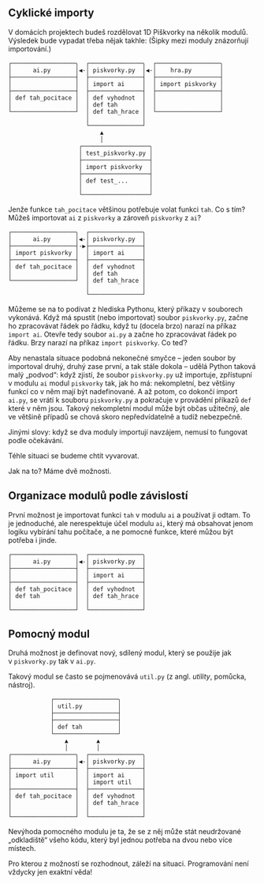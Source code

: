 ## Cyklické importy

V domácích projektech budeš rozdělovat 1D Piškvorky na několik modulů.
Výsledek bude vypadat třeba nějak takhle:
(Šipky mezi moduly znázorňují importování.)

```plain
┌──────────────────╮  ┌───────────────╮  ┌──────────────────╮ 
│      ai.py       │◀-│ piskvorky.py  │◀-│    hra.py        │
├──────────────────┤  ├───────────────┤  ├──────────────────┤
│                  │  │ import ai     │  │ import piskvorky │
├──────────────────┤  ├───────────────┤  ├──────────────────┤
│ def tah_pocitace │  │ def vyhodnot  │  │                  │
│                  │  │ def tah       │  │                  │
└──────────────────┘  │ def tah_hrace │  └──────────────────┘
                      │               │
                      └───────────────┘  
                          ▲
                          │
                    ┌───────────────────╮
                    │ test_piskvorky.py │
                    ├───────────────────┤
                    │ import piskvorky  │
                    ├───────────────────┤
                    │ def test_...      │
                    │                   │
                    └───────────────────┘
```

Jenže funkce `tah_pocitace`
většinou potřebuje volat funkci `tah`.
Co s tím?
Můžeš importovat `ai` z `piskvorky` a zároveň
`piskvorky` z `ai`?

```plain
┌──────────────────╮  ┌───────────────╮
│      ai.py       │◀-│ piskvorky.py  │
├──────────────────┤-▶├───────────────┤
│ import piskvorky │  │ import ai     │
├──────────────────┤  ├───────────────┤
│ def tah_pocitace │  │ def vyhodnot  │
│                  │  │ def tah       │
└──────────────────┘  │ def tah_hrace │
                      │               │
                      └───────────────┘  
```

Můžeme se na to podívat z hlediska Pythonu,
který příkazy v souborech vykonává.
Když má spustit (nebo importovat) soubor
`piskvorky.py`, začne ho
zpracovávat řádek po řádku,
když tu (docela brzo) narazí na příkaz
`import ai`.
Otevře tedy soubor `ai.py`
a začne ho zpracovávat řádek po řádku.
Brzy narazí na příkaz `import piskvorky`. Co teď?

Aby nenastala situace podobná nekonečné smyčce –
jeden soubor by importoval druhý, druhý zase první,
a tak stále dokola –
udělá Python taková malý „podvod“:
když zjistí, že soubor `piskvorky.py`
už importuje, zpřístupní v modulu `ai`
modul `piskvorky` tak, jak ho
má: nekompletní, bez většiny funkcí co v něm mají
být nadefinované.
A až potom, co dokončí import `ai.py`,
se vrátí k souboru `piskvorky.py`
a pokračuje v provádění příkazů `def` které v něm jsou.
Takový nekompletní modul může být občas užitečný,
ale ve většině případů se chová skoro
nepředvídatelně a tudíž nebezpečně.

Jinými slovy: když se dva moduly importují navzájem,
nemusí to fungovat podle očekávání.

Téhle situaci se budeme chtít vyvarovat.

Jak na to? Máme dvě možnosti.


## Organizace modulů podle závislostí

První možnost je importovat funkci `tah` v modulu `ai`
a používat ji odtam.
To je jednoduché, ale nerespektuje účel modulu
`ai`, který má obsahovat jenom logiku
vybírání tahu počítače, a ne pomocné funkce, které
můžou být potřeba i jinde.

```plain
┌──────────────────╮  ┌───────────────╮
│      ai.py       │◀-│ piskvorky.py  │
├──────────────────┤  ├───────────────┤
│                  │  │ import ai     │
├──────────────────┤  ├───────────────┤
│ def tah_pocitace │  │ def vyhodnot  │
│ def tah          │  │ def tah_hrace │
│                  │  │               │
└──────────────────┘  └───────────────┘
```

## Pomocný modul

Druhá možnost je definovat nový, sdílený modul,
který se použije jak v `piskvorky.py` tak v `ai.py`.

Takový modul se často se pojmenovává
`util.py` (z angl. *utility*, pomůcka, nástroj).

```plain
            ┌──────────────────╮
            │ util.py          │
            ├──────────────────┤
            ├──────────────────┤
            │ def tah          │
            └──────────────────┘
                ▲        ▲
                │        │
┌──────────────────╮  ┌───────────────╮
│      ai.py       │◀-│ piskvorky.py  │
├──────────────────┤  ├───────────────┤
│ import util      │  │ import ai     │
│                  │  │ import util   │
├──────────────────┤  ├───────────────┤
│ def tah_pocitace │  │ def vyhodnot  │
│                  │  │ def tah_hrace │
│                  │  │               │
└──────────────────┘  └───────────────┘
```

Nevýhoda pomocného modulu je ta,
že se z něj může stát neudržované „odkladiště“
všeho kódu, který byl jednou potřeba na dvou
nebo více místech.

Pro kterou z možností se rozhodnout, záleží
na situaci.
Programování není vždycky jen exaktní věda!
